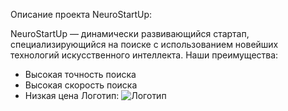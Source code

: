 Описание проекта NeuroStartUp:

NeuroStartUp — динамически развивающийся стартап, специализирующийся на поиске с использованием новейших технологий искусственного интеллекта. Наши преимущества:

- Высокая точность поиска
- Высокая скорость поиска
- Низкая цена
Логотип: ![Логотип](https://github.com/netology-ds-team/git-homeworks/blob/main/1_self/logo.png)